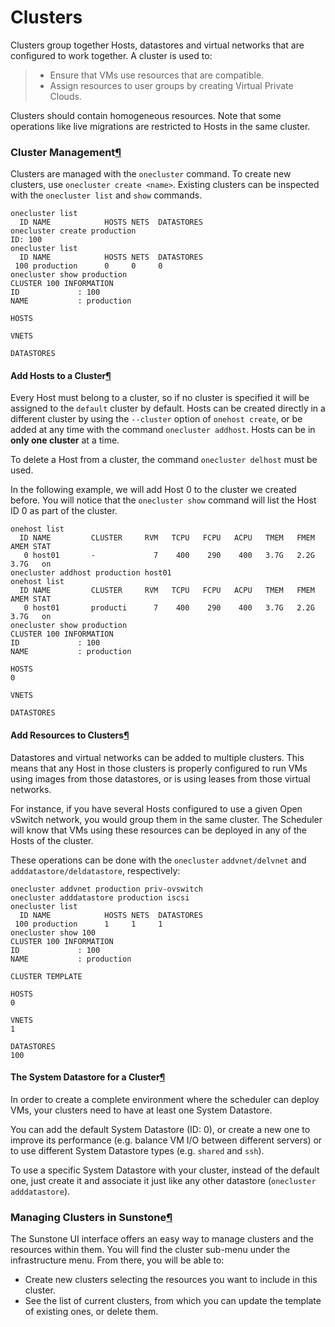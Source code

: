 # Clusters

Clusters group together Hosts, datastores and virtual networks that are configured to work together. A cluster is used to:

> * Ensure that VMs use resources that are compatible.
> * Assign resources to user groups by creating Virtual Private Clouds.

Clusters should contain homogeneous resources. Note that some operations like live migrations are restricted to Hosts in the same cluster.

### Cluster Management[¶](broken-reference)

Clusters are managed with the `onecluster` command. To create new clusters, use `onecluster create <name>`. Existing clusters can be inspected with the `onecluster list` and `show` commands.

```
onecluster list
  ID NAME            HOSTS NETS  DATASTORES
onecluster create production
ID: 100
onecluster list
  ID NAME            HOSTS NETS  DATASTORES
 100 production      0     0     0
onecluster show production
CLUSTER 100 INFORMATION
ID             : 100
NAME           : production

HOSTS

VNETS

DATASTORES
```

#### Add Hosts to a Cluster[¶](broken-reference)

Every Host must belong to a cluster, so if no cluster is specified it will be assigned to the `default` cluster by default. Hosts can be created directly in a different cluster by using the `--cluster` option of `onehost create`, or be added at any time with the command `onecluster addhost`. Hosts can be in **only one cluster** at a time.

To delete a Host from a cluster, the command `onecluster delhost` must be used.

In the following example, we will add Host 0 to the cluster we created before. You will notice that the `onecluster show` command will list the Host ID 0 as part of the cluster.

```
onehost list
  ID NAME         CLUSTER     RVM   TCPU   FCPU   ACPU   TMEM   FMEM   AMEM STAT
   0 host01       -             7    400    290    400   3.7G   2.2G   3.7G   on
onecluster addhost production host01
onehost list
  ID NAME         CLUSTER     RVM   TCPU   FCPU   ACPU   TMEM   FMEM   AMEM STAT
   0 host01       producti      7    400    290    400   3.7G   2.2G   3.7G   on
onecluster show production
CLUSTER 100 INFORMATION
ID             : 100
NAME           : production

HOSTS
0

VNETS

DATASTORES
```

#### Add Resources to Clusters[¶](broken-reference)

Datastores and virtual networks can be added to multiple clusters. This means that any Host in those clusters is properly configured to run VMs using images from those datastores, or is using leases from those virtual networks.

For instance, if you have several Hosts configured to use a given Open vSwitch network, you would group them in the same cluster. The Scheduler will know that VMs using these resources can be deployed in any of the Hosts of the cluster.

These operations can be done with the `onecluster` `addvnet/delvnet` and `adddatastore/deldatastore`, respectively:

```
onecluster addvnet production priv-ovswitch
onecluster adddatastore production iscsi
onecluster list
  ID NAME            HOSTS NETS  DATASTORES
 100 production      1     1     1
onecluster show 100
CLUSTER 100 INFORMATION
ID             : 100
NAME           : production

CLUSTER TEMPLATE

HOSTS
0

VNETS
1

DATASTORES
100
```

#### The System Datastore for a Cluster[¶](broken-reference)

In order to create a complete environment where the scheduler can deploy VMs, your clusters need to have at least one System Datastore.

You can add the default System Datastore (ID: 0), or create a new one to improve its performance (e.g. balance VM I/O between different servers) or to use different System Datastore types (e.g. `shared` and `ssh`).

To use a specific System Datastore with your cluster, instead of the default one, just create it and associate it just like any other datastore (`onecluster adddatastore`).

### Managing Clusters in Sunstone[¶](broken-reference)

The Sunstone UI interface offers an easy way to manage clusters and the resources within them. You will find the cluster sub-menu under the infrastructure menu. From there, you will be able to:

* Create new clusters selecting the resources you want to include in this cluster.
* See the list of current clusters, from which you can update the template of existing ones, or delete them.
